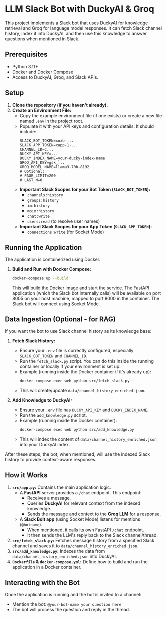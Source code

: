 # LLM Slack Bot with DuckyAI & Groq

This project implements a Slack bot that uses DuckyAI for knowledge retrieval and Groq for language model responses. It can fetch Slack channel history, index it into DuckyAI, and then use this knowledge to answer questions when mentioned in Slack.

## Prerequisites

*   Python 3.11+
*   Docker and Docker Compose
*   Access to DuckyAI, Groq, and Slack APIs.

## Setup

1.  **Clone the repository (if you haven't already).**
2.  **Create an Environment File:**
    *   Copy the example environment file (if one exists) or create a new file named `.env` in the project root.
    *   Populate it with your API keys and configuration details. It should include:
        ```env
        SLACK_BOT_TOKEN=xoxb-...
        SLACK_APP_TOKEN=xapp-1-...
        CHANNEL_ID=C...
        DUCKY_API_KEY=...
        DUCKY_INDEX_NAME=your-ducky-index-name
        GROQ_API_KEY=gsk_...
        GROQ_MODEL_NAME=llama3-70b-8192
        # Optional:
        # PAGE_LIMIT=200
        # LAST_N=0
        ```
    *   **Important Slack Scopes for your Bot Token (`SLACK_BOT_TOKEN`):**
        *   `channels:history`
        *   `groups:history`
        *   `im:history`
        *   `mpim:history`
        *   `chat:write`
        *   `users:read` (to resolve user names)
    *   **Important Slack Scopes for your App Token (`SLACK_APP_TOKEN`):**
        *   `connections:write` (for Socket Mode)

## Running the Application

The application is containerized using Docker.

1.  **Build and Run with Docker Compose:**
    ```bash
    docker-compose up --build
    ```
    This will build the Docker image and start the service. The FastAPI application (which the Slack bot internally calls) will be available on port 8005 on your host machine, mapped to port 8000 in the container. The Slack bot will connect using Socket Mode.

## Data Ingestion (Optional - for RAG)

If you want the bot to use Slack channel history as its knowledge base:

1.  **Fetch Slack History:**
    *   Ensure your `.env` file is correctly configured, especially `SLACK_BOT_TOKEN` and `CHANNEL_ID`.
    *   Run the `fetch_slack.py` script. You can do this inside the running container or locally if your environment is set up.
    *   Example (running inside the Docker container if it's already up):
        ```bash
        docker-compose exec web python src/fetch_slack.py
        ```
    *   This will create/update `data/channel_history_enriched.json`.

2.  **Add Knowledge to DuckyAI:**
    *   Ensure your `.env` file has `DUCKY_API_KEY` and `DUCKY_INDEX_NAME`.
    *   Run the `add_knowledge.py` script.
    *   Example (running inside the Docker container):
        ```bash
        docker-compose exec web python src/add_knowledge.py
        ```
    *   This will index the content of `data/channel_history_enriched.json` into your DuckyAI index.

After these steps, the bot, when mentioned, will use the indexed Slack history to provide context-aware responses.

## How it Works

1.  **`src/app.py`:** Contains the main application logic.
    *   A **FastAPI** server provides a `/chat` endpoint. This endpoint:
        *   Receives a message.
        *   Queries **DuckyAI** for relevant context from the indexed knowledge.
        *   Sends the message and context to the **Groq LLM** for a response.
    *   A **Slack Bolt app** (using Socket Mode) listens for mentions (`@botname`).
        *   When mentioned, it calls its own FastAPI `/chat` endpoint.
        *   It then sends the LLM's reply back to the Slack channel/thread.
2.  **`src/fetch_slack.py`:** Fetches message history from a specified Slack channel and saves it to `data/channel_history_enriched.json`.
3.  **`src/add_knowledge.py`:** Indexes the data from `data/channel_history_enriched.json` into DuckyAI.
4.  **`Dockerfile` & `docker-compose.yml`:** Define how to build and run the application in a Docker container.

## Interacting with the Bot

Once the application is running and the bot is invited to a channel:
*   Mention the bot: `@your-bot-name your question here`
*   The bot will process the question and reply in the thread.

